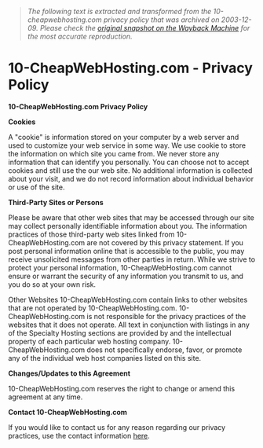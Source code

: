 > *The following text is extracted and transformed from the 10-cheapwebhosting.com privacy policy that was archived on 2003-12-09. Please check the [original snapshot on the Wayback Machine](https://web.archive.org/web/20031209165320id_/http%3A//www.10-cheapwebhosting.com/privacypolicy.php) for the most accurate reproduction.*

# 10-CheapWebHosting.com - Privacy Policy

**10-CheapWebHosting.com Privacy Policy**

**Cookies**

A "cookie" is information stored on your computer by a web server and used to customize your web service in some way. We use cookie to store the information on which site you came from. We never store any information that can identify you personally. You can choose not to accept cookies and still use the our web site. No additional information is collected about your visit, and we do not record information about individual behavior or use of the site.

**Third-Party Sites or Persons**

Please be aware that other web sites that may be accessed through our site may collect personally identifiable information about you. The information practices of those third-party web sites linked from 10-CheapWebHosting.com are not covered by this privacy statement. If you post personal information online that is accessible to the public, you may receive unsolicited messages from other parties in return. While we strive to protect your personal information, 10-CheapWebHosting.com cannot ensure or warrant the security of any information you transmit to us, and you do so at your own risk. 

Other Websites 10-CheapWebHosting.com contain links to other websites that are not operated by 10-CheapWebHosting.com. 10-CheapWebHosting.com is not responsible for the privacy practices of the websites that it does not operate. All text in conjunction with listings in any of the Specialty Hosting sections are provided by and the intellectual property of each particular web hosting company. 10-CheapWebHosting.com does not specifically endorse, favor, or promote any of the individual web host companies listed on this site. 

**Changes/Updates to this Agreement**

10-CheapWebHosting.com reserves the right to change or amend this agreement at any time. 

**Contact 10-CheapWebHosting.com**

If you would like to contact us for any reason regarding our privacy practices, use the contact information [here](https://web.archive.org/contactus.php).
